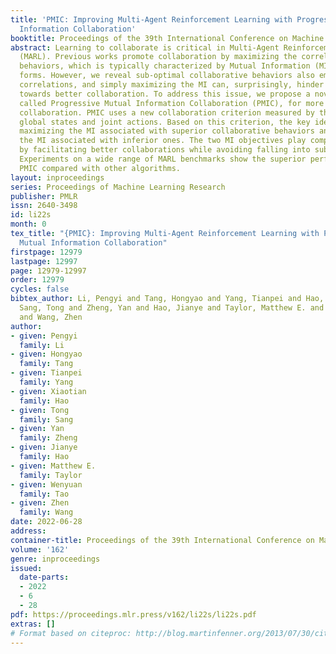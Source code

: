 ```yaml
---
title: 'PMIC: Improving Multi-Agent Reinforcement Learning with Progressive Mutual
  Information Collaboration'
booktitle: Proceedings of the 39th International Conference on Machine Learning
abstract: Learning to collaborate is critical in Multi-Agent Reinforcement Learning
  (MARL). Previous works promote collaboration by maximizing the correlation of agents’
  behaviors, which is typically characterized by Mutual Information (MI) in different
  forms. However, we reveal sub-optimal collaborative behaviors also emerge with strong
  correlations, and simply maximizing the MI can, surprisingly, hinder the learning
  towards better collaboration. To address this issue, we propose a novel MARL framework,
  called Progressive Mutual Information Collaboration (PMIC), for more effective MI-driven
  collaboration. PMIC uses a new collaboration criterion measured by the MI between
  global states and joint actions. Based on this criterion, the key idea of PMIC is
  maximizing the MI associated with superior collaborative behaviors and minimizing
  the MI associated with inferior ones. The two MI objectives play complementary roles
  by facilitating better collaborations while avoiding falling into sub-optimal ones.
  Experiments on a wide range of MARL benchmarks show the superior performance of
  PMIC compared with other algorithms.
layout: inproceedings
series: Proceedings of Machine Learning Research
publisher: PMLR
issn: 2640-3498
id: li22s
month: 0
tex_title: "{PMIC}: Improving Multi-Agent Reinforcement Learning with Progressive
  Mutual Information Collaboration"
firstpage: 12979
lastpage: 12997
page: 12979-12997
order: 12979
cycles: false
bibtex_author: Li, Pengyi and Tang, Hongyao and Yang, Tianpei and Hao, Xiaotian and
  Sang, Tong and Zheng, Yan and Hao, Jianye and Taylor, Matthew E. and Tao, Wenyuan
  and Wang, Zhen
author:
- given: Pengyi
  family: Li
- given: Hongyao
  family: Tang
- given: Tianpei
  family: Yang
- given: Xiaotian
  family: Hao
- given: Tong
  family: Sang
- given: Yan
  family: Zheng
- given: Jianye
  family: Hao
- given: Matthew E.
  family: Taylor
- given: Wenyuan
  family: Tao
- given: Zhen
  family: Wang
date: 2022-06-28
address:
container-title: Proceedings of the 39th International Conference on Machine Learning
volume: '162'
genre: inproceedings
issued:
  date-parts:
  - 2022
  - 6
  - 28
pdf: https://proceedings.mlr.press/v162/li22s/li22s.pdf
extras: []
# Format based on citeproc: http://blog.martinfenner.org/2013/07/30/citeproc-yaml-for-bibliographies/
---
```


